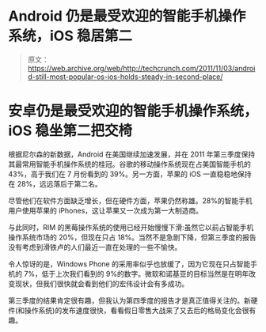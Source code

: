 # Android 仍是最受欢迎的智能手机操作系统，iOS 稳居第二 

> 原文：<https://web.archive.org/web/http://techcrunch.com/2011/11/03/android-still-most-popular-os-ios-holds-steady-in-second-place/>

# 安卓仍是最受欢迎的智能手机操作系统，iOS 稳坐第二把交椅

根据尼尔森的新数据，Android 在美国继续加速发展，并在 2011 年第三季度保持其最常用智能手机操作系统的桂冠。谷歌的移动操作系统现在占美国智能手机的 43%，高于我们在 7 月份看到的 39%。另一方面，苹果的 iOS 一直稳稳地保持在 28%，远远落后于第二名。

尽管他们在软件方面缺乏增长，但在硬件方面，苹果仍然称雄。28%的智能手机用户使用苹果的 iPhones，这让苹果又一次成为第一大制造商。

与此同时，RIM 的黑莓操作系统的使用已经开始慢慢下滑:虽然它以前占智能手机操作系统市场的 20%，但现在只占 18%。当然不是急剧下降，但第三季度的报告没有考虑到滑铁卢的人们最近一直在处理的一些不愉快。

令人惊讶的是，Windows Phone 的采用率似乎也放缓了，因为它现在只占智能手机的 7%，低于上次我们看到的 9%的数字。微软和诺基亚的目标当然是在明年改变现状，但我们很快就会看到他们的宏伟设计会有多成功。

第三季度的结果肯定很有趣，但我认为第四季度的报告才是真正值得关注的。新硬件(和操作系统)的发布速度很快，看看假日零售大战来了又去后的格局变化会很有趣。